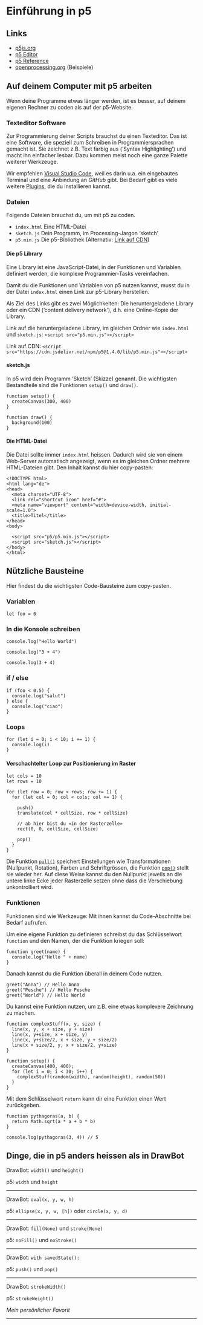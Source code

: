 # Einführung in p5

## Links

- [p5js.org](https://p5js.org)
- [p5 Editor](https://editor.p5js.org/)
- [p5 Reference](https://p5js.org/reference/)
- [openprocessing.org](https://openprocessing.org/) (Beispiele)

## Auf deinem Computer mit p5 arbeiten

Wenn deine Programme etwas länger werden, ist es besser, auf deinem eigenen Rechner zu coden als auf der p5-Website.

### Texteditor Software

Zur Programmierung deiner Scripts brauchst du einen Texteditor. Das ist eine Software, die speziell zum Schreiben in Programmiersprachen gemacht ist. Sie zeichnet z.B. Text farbig aus (‘Syntax Highlighting’) und macht ihn einfacher lesbar. Dazu kommen meist noch eine ganze Palette weiterer Werkzeuge.

Wir empfehlen [Visual Studio Code](https://code.visualstudio.com/), weil es darin u.a. ein eingebautes Terminal und eine Anbindung an *GitHub* gibt. Bei Bedarf gibt es viele weitere [Plugins](https://marketplace.visualstudio.com/), die du installieren kannst.

### Dateien

Folgende Dateien brauchst du, um mit p5 zu coden.

- `index.html` Eine HTML-Datei
- `sketch.js` Dein Programm, im Processing-Jargon ‘sketch’
- `p5.min.js` Die p5-Bibliothek (Alternativ: [Link auf CDN](https://cdn.jsdelivr.net/npm/p5@1.4.0/lib/p5.min.js))

#### Die p5 Library

Eine Library ist eine JavaScript-Datei, in der Funktionen und Variablen definiert werden, die komplexe Programmier-Tasks vereinfachen.

Damit du die Funktionen und Variablen von p5 nutzen kannst, musst du in der Datei `index.html` einen Link zur p5-Library herstellen.

Als Ziel des Links gibt es zwei Möglichkeiten: Die heruntergeladene Library oder ein CDN (‘content delivery network’), d.h. eine Online-Kopie der Library.

Link auf die heruntergeladene Library, im gleichen Ordner wie `index.html` und `sketch.js`: `<script src="p5.min.js"></script>`

Link auf CDN: `<script src="https://cdn.jsdelivr.net/npm/p5@1.4.0/lib/p5.min.js"></script>`

#### sketch.js

In p5 wird dein Programm ‘Sketch’ (Skizze) genannt. Die wichtigsten Bestandteile sind die Funktionen `setup()` und `draw()`.

```
function setup() {
  createCanvas(300, 400)
}

function draw() {
  background(100)
}
```

#### Die HTML-Datei

Die Datei sollte immer `index.html` heissen. Dadurch wird sie von einem Web-Server automatisch angezeigt, wenn es im gleichen Ordner mehrere HTML-Dateien gibt. Den Inhalt kannst du hier copy-pasten:

```
<!DOCTYPE html>
<html lang="de">
<head>
  <meta charset="UTF-8">
  <link rel="shortcut icon" href="#">
  <meta name="viewport" content="width=device-width, initial-scale=1.0">
  <title>Titel</title>
</head>
<body>
  
  <script src="p5/p5.min.js"></script>
  <script src="sketch.js"></script>
</body>
</html>
```

## Nützliche Bausteine

Hier findest du die wichtigsten Code-Bausteine zum copy-pasten.

### Variablen

```
let foo = 0
```

### In die Konsole schreiben

```
console.log("Hello World")

console.log("3 + 4")

console.log(3 + 4)
```

### if / else

```
if (foo < 0.5) {
  console.log("salut")
} else {
  console.log("ciao")
}
```

### Loops

```
for (let i = 0; i < 10; i += 1) {
  console.log(i)
}
```

#### Verschachtelter Loop zur Positionierung im Raster

```
let cols = 10
let rows = 10

for (let row = 0; row < rows; row += 1) {
  for (let col = 0; col < cols; col += 1) {

    push()
    translate(col * cellSize, row * cellSize)

    // ab hier bist du «in der Rasterzelle»
    rect(0, 0, cellSize, cellSize)

    pop()
  }
}
```

Die Funktion [`pull()`](https://p5js.org/reference/#/p5/push) speichert Einstellungen wie Transformationen (Nullpunkt, Rotation), Farben und Schriftgrössen, die Funktion [`pop()`](https://p5js.org/reference/#/p5/pop) stellt sie wieder her. Auf diese Weise kannst du den Nullpunkt jeweils an die untere linke Ecke jeder Rasterzelle setzen ohne dass die Verschiebung unkontrolliert wird.

### Funktionen

Funktionen sind wie Werkzeuge: Mit ihnen kannst du Code-Abschnitte bei Bedarf aufrufen.

Um eine eigene Funktion zu definieren schreibst du das Schlüsselwort `function` und den Namen, der die Funktion kriegen soll:

```
function greet(name) {
  console.log("Hello " + name)
}
```

Danach kannst du die Funktion überall in deinem Code nutzen.

```
greet("Anna") // Hello Anna
greet("Pesche") // Hello Pesche
greet("World") // Hello World
```

Du kannst eine Funktion nutzen, um z.B. eine etwas komplexere Zeichnung zu machen.

```
function complexStuff(x, y, size) {
  line(x, y, x + size, y + size)
  line(x, y+size, x + size, y)
  line(x, y+size/2, x + size, y + size/2)
  line(x + size/2, y, x + size/2, y+size)
}

function setup() {
  createCanvas(400, 400);
  for (let i = 0; i < 30; i++) {
    complexStuff(random(width), random(height), random(50))
  }
}
```

Mit dem Schlüsselwort `return` kann dir eine Funktion einen Wert zurückgeben.

```
function pythagoras(a, b) {
  return Math.sqrt(a * a + b * b)
}

console.log(pythagoras(3, 4)) // 5
```

## Dinge, die in p5 anders heissen als in DrawBot

DrawBot: `width()` und `height()`

p5: `width` und `height`

---

DrawBot: `oval(x, y, w, h)`

p5: `ellipse(x, y, w, [h])` oder `circle(x, y, d)`

---

DrawBot: `fill(None)` und `stroke(None)`

p5: `noFill()` und `noStroke()`

---

DrawBot: `with savedState():`

p5: `push()` und `pop()`

---

DrawBot: `strokeWidth()`

p5: `strokeWeight()`

*Mein persönlicher Favorit*

---